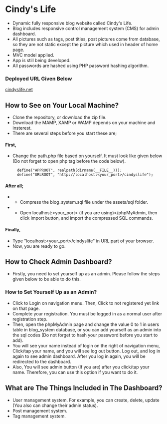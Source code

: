 # Cindy's Life
* Dynamic fully responsive blog website called Cindy's Life.
* Blog includes responsive control management system (CMS) for admin dashboard.
* All pictures such as tags, post titles, post pictures come from database, so they are not static except the picture which used in header of home page.
* MVC model applied.
* App is still being developed.
* All passwords are hashed using PHP password hashing algorithm.
### Deployed URL Given Below
[cindyslife.net](http://cindyslife.net)

## How to See on Your Local Machine?
* Clone the repository, or download the zip file.
* Download the MAMP, XAMP or WAMP depends on your machine and insterest.
* There are several steps before you start these are;
#### First,
* Change the path.php file based on yourself. It must look like given below (Do not forget to open php tag before the code below).

        define("APPROOT", realpath(dirname(__FILE__)));
        define("URLROOT", "http://localhost:<your_port>/cindyslife");
        
#### After all;
* * Compress the blog_system.sql file under the assets/sql folder.
* * Open localhost:<your_port> (if you are using)>/phpMyAdmin, then click import button, and import the compressed SQL commands.
#### Finally,
* Type "localhost:<your_port>/cindyslife" in URL part of your browser.
* Now, you are ready to go.

## How to Check Admin Dashboard?
* Firstly, you need to set yourself up as an admin. Please follow the steps given below to be able to do this.
### How to Set Yourself Up as an Admin?
* Click to Login on navigation menu. Then, Click to not registered yet link on that page.
* Complete your registration. You must be logged in as a normal user after registration step.
* Then, open the phpMyAdmin page and change the value 0 to 1 in users table in blog_system database, or you can add yourself as an admin into the sql codes (Do not forget to hash your password before you start to add).
* You will see your name instead of login on the right of navigation menu, Click/tap your name, and you will see log out button. Log out, and log in again to see admin dashboard. After you log in again, you will be redirected to the dashboard.
* Also, You will see admin button (If you are) after you click/tap your name. Therefore, you can use this option if you want to do it.

## What are The Things Included in The Dashboard?
* User management system. For example, you can create, delete, update (You also can change their admin status).
* Post management system.
* Tag management system.